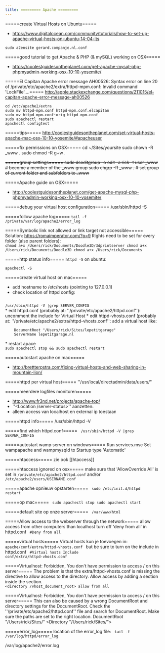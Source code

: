 ```yaml
---
title: ========= Apache =========
---
```


=====create Virtual Hosts on Ubuntu=====
* https://www.digitalocean.com/community/tutorials/how-to-set-up-apache-virtual-hosts-on-ubuntu-14-04-lts
```
sudo a2ensite gerard.companje.nl.conf
```

=====good tutorial to get Apache & PHP (& mySQL) working on OSX=====
* https://coolestguidesontheplanet.com/get-apache-mysql-php-phpmyadmin-working-osx-10-10-yosemite/

=====El Capitan Apache error message AH00526: Syntax error on line 20 of /private/etc/apache2/extra/httpd-mpm.conf: Invalid command 'LockFile'....=====
http://apple.stackexchange.com/questions/211015/el-capitan-apache-error-message-ah00526
```
cd /etc/apache2/extra
sudo mv httpd-mpm.conf httpd-mpm.conf.elcapitan
sudo mv httpd-mpm.conf~orig httpd-mpm.conf
sudo apachectl restart
apachectl configtest
```

=====tips=====
http://coolestguidesontheplanet.com/set-virtual-hosts-apache-mac-osx-10-10-yosemite/#apacheuser

=====fix permissions on OSX=====
  cd ~/Sites/yoursite
  sudo chown -R _www .
  sudo chmod -R g+w .
  
<del>=====group settings=====
  sudo dseditgroup -o edit -a rick -t user _www    # become a member of the _www group
  sudo chgrp -R _www .    # set group of current folder and subfolders to _www
</del>

=====Apache guide on OSX=====
* http://coolestguidesontheplanet.com/get-apache-mysql-php-phpmyadmin-working-osx-10-10-yosemite/

=====debug your virtual host configuration=====
  /usr/sbin/httpd -S
  
=====follow apache log=====
<code>tail -f /private/var/log/apache2/error_log</code>

=====Symbolic link not allowed or link target not accessible=====
Solution: https://romaimperator.com/?p=9
Rights need to be set for every folder (also parent folders):
<code>
chmod a+x /Users/rick/Documents/Doodle3D/3dprintserver
chmod a+x /Users/rick/Documents/Doodle3D 
chmod a+x /Users/rick/Documents 
</code>

=====http status info=====
<code>httpd -S</code>
on ubuntu: 
```
apachectl -S
```

=====create virtual host on mac=====
* add hostname to /etc/hosts (pointing to 127.0.0.1)
 * check location of httpd config:
<code>
/usr/sbin/httpd -V |grep SERVER_CONFIG
</code>
* edit httpd.conf (probably at: ''/private/etc/apache2/httpd.conf''): uncomment the include for Virtual Host
* edit httpd-vhosts.conf (probably at: ''/private/etc/apache2/extra/httpd-vhosts.conf'': add a virtual host like:
<code>
<VirtualHost *:80>
    DocumentRoot "/Users/rick/Sites/lepetitgarage"
    ServerName lepetitgarage.nl
</VirtualHost>
</code>
* restart apace
<code>
sudo apachectl stop && sudo apachectl restart
</code>

=====autostart apache on mac=====
* http://brettterpstra.com/fixing-virtual-hosts-and-web-sharing-in-mountain-lion/

=====httpd per virtual host=====
''/usr/local/directadmin/data/users/''

=====meerdere logfiles monitoren=====
* http://www.fr3nd.net/projects/apache-top/
* ''<Location /server-status>'' aanzetten.
* alleen access van localhost en external ip toestaan

=====httpd info=====
/usr/sbin/httpd -V

=====find which httpd.conf=====
<code>
/usr/sbin/httpd -V |grep SERVER_CONFIG
</code>

=====autostart wamp server on windows=====
Run services.msc
Set wampapache and wampmysqld to Startup type 'Automatic'

=====htaccess=====
zie ook [[htaccess]]

=====htaccess ignored on osx=====
make sure that 'AllowOverride All' is set in `/private/etc/apache2/httpd.conf` and/or `/etc/apache2/users/USERNAME.conf`

=====apache opnieuw opstarten=====
<code bash>
sudo /etc/init.d/httpd restart
</code>

=====op mac=====
<code bash>
sudo apachectl stop
sudo apachectl start
</code>

=====default site op onze server=====
<code>
/var/www/html
</code>

=====Allow access to the webserver through the network=====
allow access from other computers than localhost
turn off 'deny from all' in httpd.conf
<code apache>
#Deny from all
</code>

=====virtual hosts=====
Virtual hosts kun je toevoegen in:
<code>
apache/conf/extra/httpd-vhosts.conf
</code>
but be sure to turn on the include in httpd.conf
<code apache>
#Virtual hosts
Include conf/extra/httpd-vhosts.conf
</code>

=====Virtualhost: Forbidden, You don't have permission to access / on this server=====
The problem is that the extra/httpd-vhosts.conf is missing the directive to allow access to the directory.
Allow access by adding a <directory> section inside the <vhost> section.
<code>
<directory /vhost_document_root>
allow from all
</directory>
</code>

=====Virtualhost: Forbidden, You don't have permission to access / on this server=====
This can also be caused by a wrong DocumentRoot and directory settings for the DocumentRoot. Check the ''/private/etc/apache2/httpd.conf'' file  and search for DocumentRoot. Make sure the paths are set to the right location.
  DocumentRoot "/Users/rick/Sites/"
  <Directory "/Users/rick/Sites/">

=====error_log=====
location of the error_log file:
<code>
tail -f /var/log/httpd/error_log
</code>

/var/log/apache2/error.log
